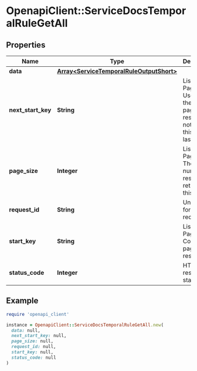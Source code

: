 # OpenapiClient::ServiceDocsTemporalRuleGetAll

## Properties

| Name | Type | Description | Notes |
| ---- | ---- | ----------- | ----- |
| **data** | [**Array&lt;ServiceTemporalRuleOutputShort&gt;**](ServiceTemporalRuleOutputShort.md) |  | [optional] |
| **next_start_key** | **String** | List Pagination: Used to get the next page of results. Will not exist if this is the last page. | [optional] |
| **page_size** | **Integer** | List Pagination: The number of results returned in this page | [optional] |
| **request_id** | **String** | Unique id for each request | [optional] |
| **start_key** | **String** | List Pagination: Code for paged results | [optional] |
| **status_code** | **Integer** | HTTP response status code | [optional] |

## Example

```ruby
require 'openapi_client'

instance = OpenapiClient::ServiceDocsTemporalRuleGetAll.new(
  data: null,
  next_start_key: null,
  page_size: null,
  request_id: null,
  start_key: null,
  status_code: null
)
```

